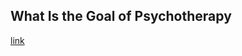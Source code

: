 ## What Is the Goal of Psychotherapy

[link](https://www.psychologytoday.com/intl/blog/finding-meaning-in-imperfect-world/202102/what-is-the-goal-psychotherapy)
